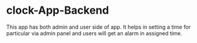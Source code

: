 # clock-App-Backend
This app has both admin and user side of app. It helps in setting a time for particular via admin panel and users will get an alarm in assigned time.
